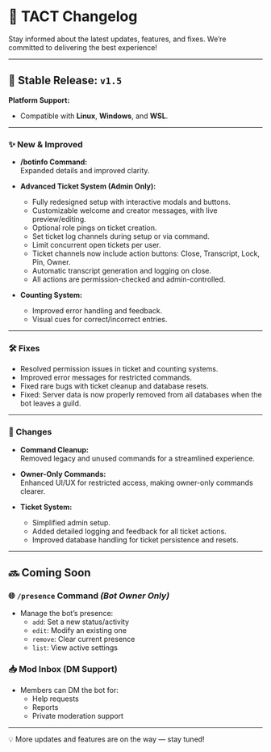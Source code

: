# 📢 TACT Changelog

Stay informed about the latest updates, features, and fixes. We’re committed to delivering the best experience!

---

## 🚀 Stable Release: `v1.5`

**Platform Support:**  
- Compatible with **Linux**, **Windows**, and **WSL**.

---

### ✨ New & Improved

- **/botinfo Command:**  
  Expanded details and improved clarity.

- **Advanced Ticket System (Admin Only):**
  - Fully redesigned setup with interactive modals and buttons.
  - Customizable welcome and creator messages, with live preview/editing.
  - Optional role pings on ticket creation.
  - Set ticket log channels during setup or via command.
  - Limit concurrent open tickets per user.
  - Ticket channels now include action buttons: Close, Transcript, Lock, Pin, Owner.
  - Automatic transcript generation and logging on close.
  - All actions are permission-checked and admin-controlled.

- **Counting System:**
  - Improved error handling and feedback.
  - Visual cues for correct/incorrect entries.

---

### 🛠️ Fixes

- Resolved permission issues in ticket and counting systems.
- Improved error messages for restricted commands.
- Fixed rare bugs with ticket cleanup and database resets.
- Fixed: Server data is now properly removed from all databases when the bot leaves a guild.

---

### 🔄 Changes

- **Command Cleanup:**  
  Removed legacy and unused commands for a streamlined experience.

- **Owner-Only Commands:**  
  Enhanced UI/UX for restricted access, making owner-only commands clearer.

- **Ticket System:**  
  - Simplified admin setup.
  - Added detailed logging and feedback for all ticket actions.
  - Improved database handling for ticket persistence and resets.

---

## 🔜 Coming Soon

### 🌐 `/presence` Command *(Bot Owner Only)*
- Manage the bot’s presence:
  - `add`: Set a new status/activity
  - `edit`: Modify an existing one
  - `remove`: Clear current presence
  - `list`: View active settings

### 📥 Mod Inbox (DM Support)
- Members can DM the bot for:
  - Help requests
  - Reports
  - Private moderation support

---

💡 More updates and features are on the way — stay tuned!